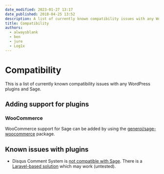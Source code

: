 ```yaml
---
date_modified: 2023-01-27 13:17
date_published: 2018-04-25 13:52
description: A list of currently known compatibility issues with any WordPress plugins and the Sage starter theme.
title: Compatibility
authors:
  - alwaysblank
  - ben
  - jure
  - Log1x
---
```


# Compatibility

This is a list of currently known compatibility issues with any WordPress plugins and Sage.

## Adding support for plugins

### WooCommerce 

WooCommerce support for Sage can be added by using the [generoi/sage-woocommerce](https://github.com/generoi/sage-woocommerce) package.

## Known issues with plugins

- Disqus Comment System is [not compatible with Sage](https://github.com/roots/sage/issues/2035#issuecomment-369673419). There is a [Laravel-based solution](https://github.com/yajra/laravel-disqus) which may work (untested).
